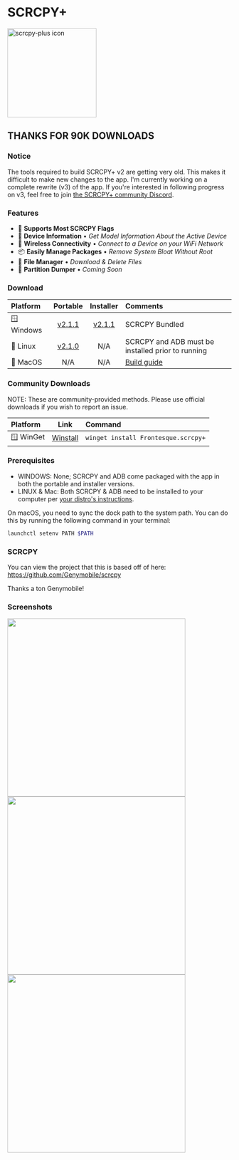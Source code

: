 # SCRCPY+

<img src="https://github.com/Frontesque/scrcpy-plus/raw/main/icons/SCRCPY%2B.png" alt="scrcpy-plus icon" width="200"/>

## THANKS FOR 90K DOWNLOADS

### Notice
The tools required to build SCRCPY+ v2 are getting very old. This makes it difficult to make new changes to the app. I'm currently working on a complete rewrite (v3) of the app. If you're interested in following progress on v3, feel free to join [the SCRCPY+ community Discord](https://discord.gg/APQyKz9e9w).

### Features

- 🚩 **Supports Most SCRCPY Flags**
- 📱 **Device Information** • _Get Model Information About the Active Device_
- 📶 **Wireless Connectivity** • _Connect to a Device on your WiFi Network_
- 📦 **Easily Manage Packages** • _Remove System Bloat Without Root_
- 📂 **File Manager** • _Download & Delete Files_
- 💾 **Partition Dumper** • _Coming Soon_

### Download

| Platform   | Portable | Installer | Comments |
| :-------   | :------: | :----:    | :------- |
| 🪟 Windows | [v2.1.1](https://github.com/Frontesque/scrcpy-plus/releases/download/2.1.1/scrcpy-plus-2.1.1-win-x64-portable.zip)  | [v2.1.1](https://github.com/Frontesque/scrcpy-plus/releases/download/2.1.1/scrcpy-plus-2.1.1-win-x64-installer.exe)         | SCRCPY Bundled        |
| 🐧 Linux   | [v2.1.0](https://github.com/Frontesque/scrcpy-plus/releases/download/2.1.0/scrcpy-plus-2.1.0-linux-x64-portable.zip)  | N/A         | SCRCPY and ADB must be installed prior to running        |
| 🍎 MacOS   | N/A  | N/A         | [Build guide](https://github.com/Frontesque/scrcpy-plus/blob/main/BUILDING.md)        |

### Community Downloads
NOTE: These are community-provided methods. Please use official downloads if you wish to report an issue.

| Platform   | Link | Command |
| :-------   | :--: | :------ |
| 🪟 WinGet | [Winstall](https://winstall.app/apps/Frontesque.scrcpy+)  | `winget install Frontesque.scrcpy+`      

### Prerequisites

- WINDOWS: None; SCRCPY and ADB come packaged with the app in both the portable and installer versions.
- LINUX & Mac: Both SCRCPY & ADB need to be installed to your computer per [your distro's instructions](https://github.com/Genymobile/scrcpy#linux).

On macOS, you need to sync the dock path to the system path. You can do this by running the following command in your terminal:

```bash
launchctl setenv PATH $PATH
```

### SCRCPY

You can view the project that this is based off of here:
https://github.com/Genymobile/scrcpy

Thanks a ton Genymobile!

### Screenshots

<img src="https://api.celeste.photos/upload/5kyTNOr" height="400" />
<img src="https://api.celeste.photos/upload/NOyGNji" height="400" />
<img src="https://api.celeste.photos/upload/6qfSUsN" height="400" />
